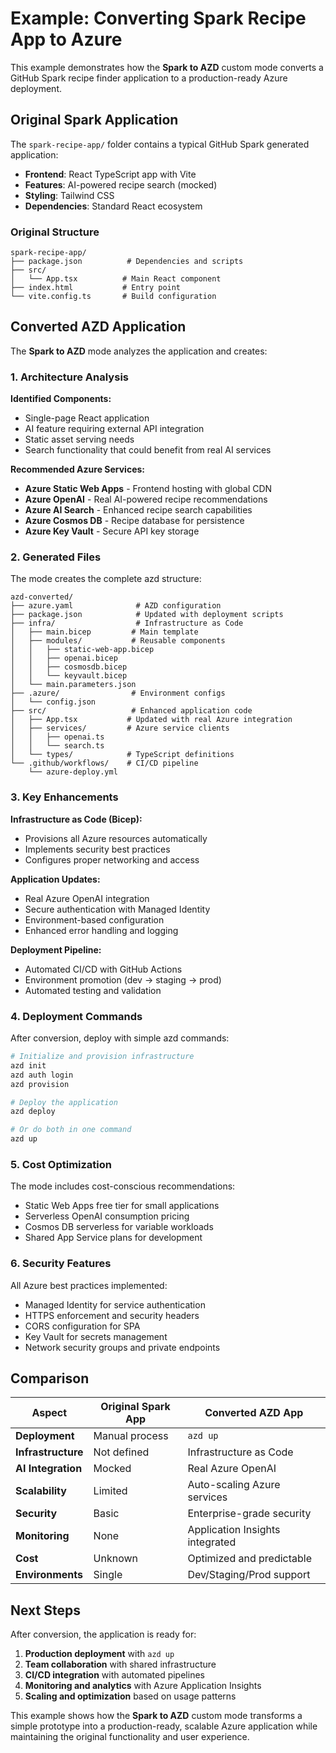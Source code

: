 # Example: Converting Spark Recipe App to Azure

This example demonstrates how the **Spark to AZD** custom mode converts a GitHub Spark recipe finder application to a production-ready Azure deployment.

## Original Spark Application

The `spark-recipe-app/` folder contains a typical GitHub Spark generated application:

- **Frontend**: React TypeScript app with Vite
- **Features**: AI-powered recipe search (mocked)
- **Styling**: Tailwind CSS
- **Dependencies**: Standard React ecosystem

### Original Structure
```
spark-recipe-app/
├── package.json          # Dependencies and scripts
├── src/
│   └── App.tsx          # Main React component
├── index.html           # Entry point
└── vite.config.ts       # Build configuration
```

## Converted AZD Application

The **Spark to AZD** mode analyzes the application and creates:

### 1. Architecture Analysis

**Identified Components:**
- Single-page React application
- AI feature requiring external API integration
- Static asset serving needs
- Search functionality that could benefit from real AI services

**Recommended Azure Services:**
- **Azure Static Web Apps** - Frontend hosting with global CDN
- **Azure OpenAI** - Real AI-powered recipe recommendations
- **Azure AI Search** - Enhanced recipe search capabilities
- **Azure Cosmos DB** - Recipe database for persistence
- **Azure Key Vault** - Secure API key storage

### 2. Generated Files

The mode creates the complete azd structure:

```
azd-converted/
├── azure.yaml              # AZD configuration
├── package.json            # Updated with deployment scripts
├── infra/                  # Infrastructure as Code
│   ├── main.bicep         # Main template
│   ├── modules/           # Reusable components
│   │   ├── static-web-app.bicep
│   │   ├── openai.bicep
│   │   ├── cosmosdb.bicep
│   │   └── keyvault.bicep
│   └── main.parameters.json
├── .azure/                # Environment configs
│   └── config.json
├── src/                   # Enhanced application code
│   ├── App.tsx           # Updated with real Azure integration
│   ├── services/         # Azure service clients
│   │   ├── openai.ts
│   │   └── search.ts
│   └── types/            # TypeScript definitions
└── .github/workflows/    # CI/CD pipeline
    └── azure-deploy.yml
```

### 3. Key Enhancements

**Infrastructure as Code (Bicep):**
- Provisions all Azure resources automatically
- Implements security best practices
- Configures proper networking and access

**Application Updates:**
- Real Azure OpenAI integration
- Secure authentication with Managed Identity
- Environment-based configuration
- Enhanced error handling and logging

**Deployment Pipeline:**
- Automated CI/CD with GitHub Actions
- Environment promotion (dev → staging → prod)
- Automated testing and validation

### 4. Deployment Commands

After conversion, deploy with simple azd commands:

```bash
# Initialize and provision infrastructure
azd init
azd auth login
azd provision

# Deploy the application
azd deploy

# Or do both in one command
azd up
```

### 5. Cost Optimization

The mode includes cost-conscious recommendations:
- Static Web Apps free tier for small applications
- Serverless OpenAI consumption pricing
- Cosmos DB serverless for variable workloads
- Shared App Service plans for development

### 6. Security Features

All Azure best practices implemented:
- Managed Identity for service authentication
- HTTPS enforcement and security headers
- CORS configuration for SPA
- Key Vault for secrets management
- Network security groups and private endpoints

## Comparison

| Aspect | Original Spark App | Converted AZD App |
|--------|-------------------|-------------------|
| **Deployment** | Manual process | `azd up` |
| **Infrastructure** | Not defined | Infrastructure as Code |
| **AI Integration** | Mocked | Real Azure OpenAI |
| **Scalability** | Limited | Auto-scaling Azure services |
| **Security** | Basic | Enterprise-grade security |
| **Monitoring** | None | Application Insights integrated |
| **Cost** | Unknown | Optimized and predictable |
| **Environments** | Single | Dev/Staging/Prod support |

## Next Steps

After conversion, the application is ready for:

1. **Production deployment** with `azd up`
2. **Team collaboration** with shared infrastructure
3. **CI/CD integration** with automated pipelines
4. **Monitoring and analytics** with Azure Application Insights
5. **Scaling and optimization** based on usage patterns

This example shows how the **Spark to AZD** custom mode transforms a simple prototype into a production-ready, scalable Azure application while maintaining the original functionality and user experience.